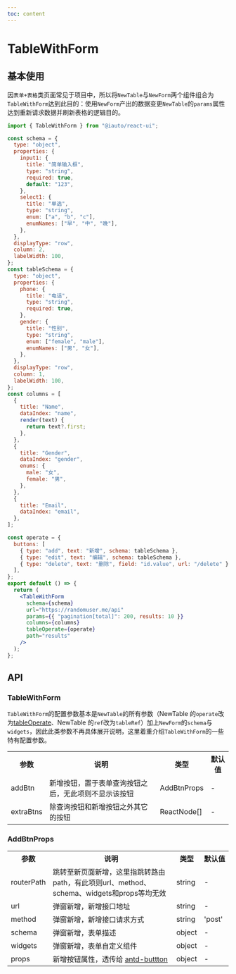 ```yaml
---
toc: content
---
```


# TableWithForm

## 基本使用

因`表单+表格`类页面常见于项目中，所以将`NewTable`与`NewForm`两个组件组合为`TableWithForm`达到此目的：使用`NewForm`产出的数据变更`NewTable`的`params`属性达到重新请求数据并刷新表格的逻辑目的。

```jsx
import { TableWithForm } from "@iauto/react-ui";

const schema = {
  type: "object",
  properties: {
    input1: {
      title: "简单输入框",
      type: "string",
      required: true,
      default: "123",
    },
    select1: {
      title: "单选",
      type: "string",
      enum: ["a", "b", "c"],
      enumNames: ["早", "中", "晚"],
    },
  },
  displayType: "row",
  column: 2,
  labelWidth: 100,
};
const tableSchema = {
  type: "object",
  properties: {
    phone: {
      title: "电话",
      type: "string",
      required: true,
    },
    gender: {
      title: "性别",
      type: "string",
      enum: ["female", "male"],
      enumNames: ["男", "女"],
    },
  },
  displayType: "row",
  column: 1,
  labelWidth: 100,
};
const columns = [
  {
    title: "Name",
    dataIndex: "name",
    render(text) {
      return text?.first;
    },
  },
  {
    title: "Gender",
    dataIndex: "gender",
    enums: {
      male: "女",
      female: "男",
    },
  },
  {
    title: "Email",
    dataIndex: "email",
  },
];

const operate = {
  buttons: [
    { type: "add", text: "新增", schema: tableSchema },
    { type: "edit", text: "编辑", schema: tableSchema },
    { type: "delete", text: "删除", field: "id.value", url: "/delete" },
  ],
};
export default () => {
  return (
    <TableWithForm
      schema={schema}
      url="https://randomuser.me/api"
      params={{ "pagination[total]": 200, results: 10 }}
      columns={columns}
      tableOperate={operate}
      path="results"
    />
  );
};
```

## API

### TableWithForm

`TableWithForm`的配置参数基本是`NewTable`的所有参数（NewTable 的`operate`改为[tableOperate](/components/newtable#operateprops)、NewTable 的`ref`改为`tableRef`）加上`NewForm`的`schema`与`widgets`，因此此类参数不再具体展开说明，这里着重介绍`TableWithForm`的一些特有配置参数。

<table>
  <tr>
    <th>参数</th>
    <th>说明</th>
    <th>类型</th>
    <th>默认值</th>
  </tr>
  <tr>
    <td>addBtn</td>
    <td>新增按钮，置于表单查询按钮之后，无此项则不显示该按钮</td>
    <td>AddBtnProps</td>
    <td>-</td>
  </tr>
 
   <tr>
    <td>extraBtns</td>
    <td>除查询按钮和新增按钮之外其它的按钮</td>
    <td>ReactNode[]</td>
    <td>-</td>
  </tr>
  
</table>

### AddBtnProps

<table>
  <tr>
    <th>参数</th>
    <th>说明</th>
    <th>类型</th>
    <th><div style="white-space:nowrap;">默认值</div></th>
  </tr>
  <tr>
    <td><div style="white-space:nowrap;">routerPath</div></td>
    <td>跳转至新页面新增，这里指跳转路由path，有此项则url、method、schema、widgets和props等均无效</td>
    <td>string</td>
    <td>-</td>
  </tr>
  <tr>
    <td>url</td>
    <td>弹窗新增，新增接口地址</td>
    <td>string</td>
    <td>-</td>
  </tr>
  <tr>
    <td>method</td>
    <td>弹窗新增，新增接口请求方式</td>
    <td>string</td>
    <td>'post'</td>
  </tr>
  <tr>
    <td>schema</td>
    <td>弹窗新增，表单描述</td>
    <td>object</td>
    <td>-</td>
  </tr>
  <tr>
    <td>widgets</td>
    <td>弹窗新增，表单自定义组件</td>
    <td>object</td>
    <td>-</td>
  </tr>
   <tr>
    <td>props</td>
    <td>新增按钮属性，透传给 <a href="https://4x.ant.design/components/button-cn/#API">antd-buttton</a></td>
    <td><div style="white-space:nowrap;">object</div></td>
    <td>-</td>
  </tr>
</table>
